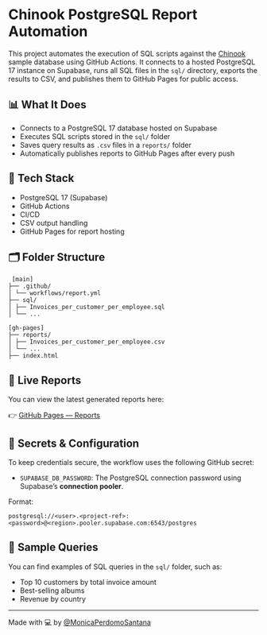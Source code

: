 # Chinook PostgreSQL Report Automation

This project automates the execution of SQL scripts against the [Chinook](https://github.com/lerocha/chinook-database) sample database using GitHub Actions. It connects to a hosted PostgreSQL 17 instance on Supabase, runs all SQL files in the `sql/` directory, exports the results to CSV, and publishes them to GitHub Pages for public access.

## 📊 What It Does

- Connects to a PostgreSQL 17 database hosted on Supabase
- Executes SQL scripts stored in the `sql/` folder
- Saves query results as `.csv` files in a `reports/` folder
- Automatically publishes reports to GitHub Pages after every push

## 🔧 Tech Stack

- PostgreSQL 17 (Supabase)
- GitHub Actions
- CI/CD
- CSV output handling
- GitHub Pages for report hosting

## 🗂️ Folder Structure
```
 [main]
├── .github/
│ └── workflows/report.yml
├── sql/
│ ├── Invoices_per_customer_per_employee.sql
│ └── ...

[gh-pages]
├── reports/
│ ├── Invoices_per_customer_per_employee.csv
│ └── ...
├── index.html
```

## 🚀 Live Reports

You can view the latest generated reports here:

👉 [GitHub Pages — Reports](https://monicaperdomosantana.github.io/chinook-postgre-sql-report/)

## 🔐 Secrets & Configuration

To keep credentials secure, the workflow uses the following GitHub secret:

- `SUPABASE_DB_PASSWORD`: The PostgreSQL connection password using Supabase’s **connection pooler**.

Format:
```
postgresql://<user>.<project-ref>:<password>@<region>.pooler.supabase.com:6543/postgres
```

## 🧪 Sample Queries

You can find examples of SQL queries in the `sql/` folder, such as:

- Top 10 customers by total invoice amount
- Best-selling albums
- Revenue by country

---

Made with 💻 by [@MonicaPerdomoSantana](https://github.com/MonicaPerdomoSantana)
